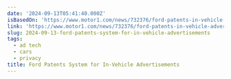 ```yaml
---
date: '2024-09-13T05:41:40.000Z'
isBasedOn: 'https://www.motor1.com/news/732376/ford-patents-in-vehicle-advertisements/'
link: 'https://www.motor1.com/news/732376/ford-patents-in-vehicle-advertisements/'
slug: 2024-09-13-ford-patents-system-for-in-vehicle-advertisements
tags:
  - ad tech
  - cars
  - privacy
title: Ford Patents System for In-Vehicle Advertisements
---
```

 
